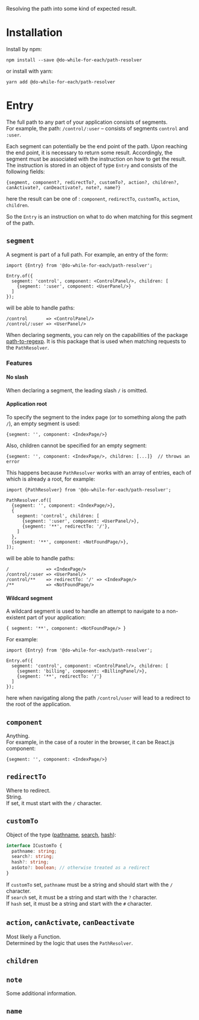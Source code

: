 Resolving the path into some kind of expected result.

# Installation

Install by npm:

```shell
npm install --save @do-while-for-each/path-resolver
```

or install with yarn:

```shell
yarn add @do-while-for-each/path-resolver
```

# Entry

The full path to any part of your application consists of segments.  
For example, the path: `/control/:user` – consists of segments `control` and `:user`.

Each segment can potentially be the end point of the path. Upon reaching the end point, it is necessary to return some result. Accordingly, the segment must be associated with the instruction on how to get the result.  
The instruction is stored in an object of type `Entry` and consists of the following fields:

```
{segment, component?, redirectTo?, customTo?, action?, children?, canActivate?, canDeactivate?, note?, name?}
```

here the result can be one of : `component`, `redirectTo`, `customTo`, `action`, `children`.

So the `Entry` is an instruction on what to do when matching for this segment of the path.

## `segment`

A segment is part of a full path. For example, an entry of the form:

```
import {Entry} from '@do-while-for-each/path-resolver';

Entry.of({
  segment: 'control', component: <ControlPanel/>, children: [
    {segment: ':user', component: <UserPanel/>}
  ]
});
```

will be able to handle paths:

```
/control       => <ControlPanel/>
/control/:user => <UserPanel/>
```

When declaring segments, you can rely on the capabilities of the package [path-to-regexp](https://www.npmjs.com/package/path-to-regexp). It is this package that is used when matching requests to the `PathResolver`.

### Features

#### No slash

When declaring a segment, the leading slash `/` is omitted.

#### Application root

To specify the segment to the index page (or to something along the path `/`), an empty segment is used:

```
{segment: '', component: <IndexPage/>}
```

Also, children cannot be specified for an empty segment:

```
{segment: '', component: <IndexPage/>, children: [...]}  // throws an error
```

This happens because `PathResolver` works with an array of entries, each of which is already a root, for example:

```
import {PathResolver} from '@do-while-for-each/path-resolver';

PathResolver.of([
  {segment: '', component: <IndexPage/>},
  {
    segment: 'control', children: [
      {segment: ':user', component: <UserPanel/>},
      {segment: '**', redirectTo: '/'},
    ]
  },
  {segment: '**', component: <NotFoundPage/>},
]);
```

will be able to handle paths:

```
/              => <IndexPage/>
/control/:user => <UserPanel/>
/control/**    => redirectTo: '/' => <IndexPage/>
/**            => <NotFoundPage/>
```

#### Wildcard segment

A wildcard segment is used to handle an attempt to navigate to a non-existent part of your application:

```
{ segment: '**', component: <NotFoundPage/> }
```

For example:

```
import {Entry} from '@do-while-for-each/path-resolver';

Entry.of({
  segment: 'control', component: <ControlPanel/>, children: [
    {segment: 'billing', component: <BillingPanel/>},
    {segment: '**', redirectTo: '/'}
  ]
});
```

here when navigating along the path `/control/user` will lead to a redirect to the root of the application.

## `component`

Anything.  
For example, in the case of a router in the browser, it can be React.js component:

```
{segment: '', component: <IndexPage/>}
```

## `redirectTo`

Where to redirect.  
String.  
If set, it must start with the `/` character.

## `customTo`

Object of the type ([pathname](https://developer.mozilla.org/en-US/docs/Web/API/URL/pathname), [search](https://developer.mozilla.org/en-US/docs/Web/API/URL/search), [hash](https://developer.mozilla.org/en-US/docs/Web/API/URL/hash)):

```typescript
interface ICustomTo {
  pathname: string;
  search?: string;
  hash?: string;
  asGoto?: boolean; // otherwise treated as a redirect
}
```

If `customTo` set, `pathname` must be a string and should start with the `/` character.  
If `search` set, it must be a string and start with the `?` character.  
If `hash` set, it must be a string and start with the `#` character.

## `action`, `canActivate`, `canDeactivate`

Most likely a Function.  
Determined by the logic that uses the `PathResolver`.

## `children`

## `note`

Some additional information.

## `name`
